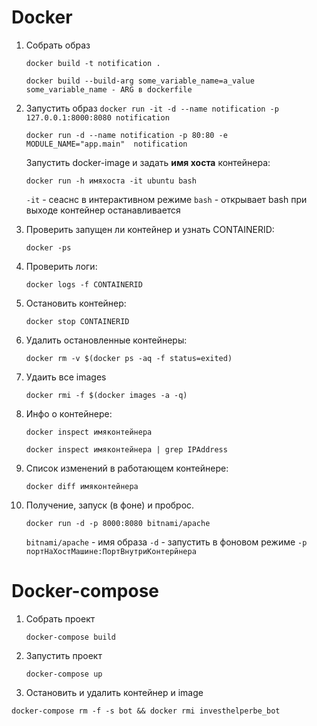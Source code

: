 # Docker
1. Собрать образ
    
    `docker build -t notification .`
    
    `docker build --build-arg some_variable_name=a_value`
    `some_variable_name - ARG в dockerfile `

2. Запустить образ
    `docker run -it -d --name notification -p 127.0.0.1:8000:8080 notification`
    
    `docker run -d --name notification -p 80:80 -e MODULE_NAME="app.main"  notification`
    
    Запустить docker-image и задать **имя хоста** контейнера:

    `docker run -h имяхоста -it ubuntu bash`

    `-it` - сеаснс в интерактивном режиме
    `bash` - открывает bash
     при выходе контейнер останавливается
    
3. Проверить запущен ли контейнер и узнать CONTAINERID: 

    `docker -ps`
    
4. Проверить логи:

    `docker logs -f CONTAINERID`
    
5. Остановить контейнер: 
    
    `docker stop CONTAINERID`

6. Удалить остановленные контейнеры: 

    `docker rm -v $(docker ps -aq -f status=exited)`
    
7. Удаить все images

    `docker rmi -f $(docker images -a -q)`

8. Инфо о контейнере:

    `docker inspect имяконтейнера`

    `docker inspect имяконтейнера | grep IPAddress`

9. Список изменений в работающем контейнере:

    `docker diff имяконтейнера`


10. Получение, запуск (в фоне) и проброс.

    `docker run -d -p 8000:8080 bitnami/apache`

    `bitnami/apache` - имя образа
    `-d` - запустить в фоновом режиме
    `-p портНаХостМашине:ПортВнутриКонтерйнера`
    
# Docker-compose

1. Собрать проект

    `docker-compose build`

2. Запустить проект

    `docker-compose up`
    
3. Остановить и удалить контейнер и image

`docker-compose rm -f -s bot && docker rmi investhelperbe_bot`
